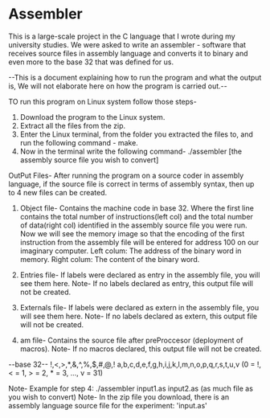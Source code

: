 # Assembler
This is a large-scale project in the C language that I wrote during my university studies.
We were asked to write an assembler - software that receives source files in assembly language and converts it to binary and even more to the base 32 that was defined for us.

--This is a document explaining how to run the program and what the output is, We will not elaborate here on how the program is carried out.--

TO run this program on Linux system follow those steps-
1. Download the program to the Linux system.
2. Extract all the files from the zip.
3. Enter the Linux terminal, from the folder you extracted the files to, and run the following command - make.
4. Now in the terminal write the following command- ./assembler [the assembly source file you wish to convert]

OutPut Files-
After running the program on a source coder in assembly language, if the source file is correct in terms of assembly syntax, then up to 4 new files can be created.
1. Object file- Contains the machine code in base 32.
Where the first line contains the total number of instructions(left col) and the total number of data(right col) identified in the assembly source file you were run.
Now we will see the memory image so that the encoding of the first instruction from the assembly file will be entered for address 100 on our imaginary computer.
Left colum: The address of the binary word in memory.
Right colum: The content of the binary word.

2. Entries file- If labels were declared as entry in the assembly file, you will see them here.
Note- If no labels declared as entry, this output file will not be created.

3. Externals file- If labels were declared as extern in the assembly file, you will see them here.
Note- If no labels declared as extern, this output file will not be created.

4. am file- Contains the source file after preProccesor (deployment of macros).
Note- If no macros declared, this output file will not be created.
 
--base 32--
!,<,>,*,&,^,%,$,#,@,! a,b,c,d,e,f,g,h,i,j,k,l,m,n,o,p,q,r,s,t,u,v
(0 = !, < = 1, > = 2, * = 3, ..., v = 31)

Note- Example for step 4: ./assembler input1.as input2.as (as much file as you wish to convert)
Note- In the zip file you download, there is an assembly language source file for the experiment: 'input.as'
